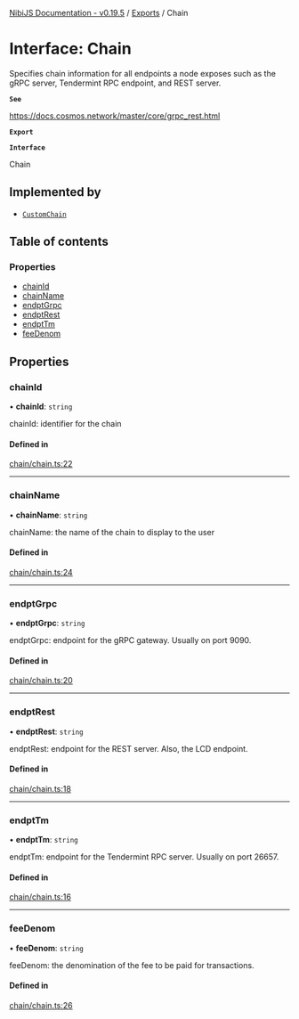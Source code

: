 [NibiJS Documentation - v0.19.5](../intro.md) / [Exports](../modules.md) / Chain

# Interface: Chain

Specifies chain information for all endpoints a node exposes such as the
gRPC server, Tendermint RPC endpoint, and REST server.

**`See`**

https://docs.cosmos.network/master/core/grpc_rest.html

**`Export`**

**`Interface`**

Chain

## Implemented by

- [`CustomChain`](../classes/CustomChain.md)

## Table of contents

### Properties

- [chainId](Chain.md#chainid)
- [chainName](Chain.md#chainname)
- [endptGrpc](Chain.md#endptgrpc)
- [endptRest](Chain.md#endptrest)
- [endptTm](Chain.md#endpttm)
- [feeDenom](Chain.md#feedenom)

## Properties

### chainId

• **chainId**: `string`

chainId: identifier for the chain

#### Defined in

[chain/chain.ts:22](https://github.com/NibiruChain/ts-sdk/blob/90e82a7/packages/nibijs/src/chain/chain.ts#L22)

___

### chainName

• **chainName**: `string`

chainName: the name of the chain to display to the user

#### Defined in

[chain/chain.ts:24](https://github.com/NibiruChain/ts-sdk/blob/90e82a7/packages/nibijs/src/chain/chain.ts#L24)

___

### endptGrpc

• **endptGrpc**: `string`

endptGrpc: endpoint for the gRPC gateway. Usually on port 9090.

#### Defined in

[chain/chain.ts:20](https://github.com/NibiruChain/ts-sdk/blob/90e82a7/packages/nibijs/src/chain/chain.ts#L20)

___

### endptRest

• **endptRest**: `string`

endptRest: endpoint for the REST server. Also, the LCD endpoint.

#### Defined in

[chain/chain.ts:18](https://github.com/NibiruChain/ts-sdk/blob/90e82a7/packages/nibijs/src/chain/chain.ts#L18)

___

### endptTm

• **endptTm**: `string`

endptTm: endpoint for the Tendermint RPC server. Usually on port 26657.

#### Defined in

[chain/chain.ts:16](https://github.com/NibiruChain/ts-sdk/blob/90e82a7/packages/nibijs/src/chain/chain.ts#L16)

___

### feeDenom

• **feeDenom**: `string`

feeDenom: the denomination of the fee to be paid for transactions.

#### Defined in

[chain/chain.ts:26](https://github.com/NibiruChain/ts-sdk/blob/90e82a7/packages/nibijs/src/chain/chain.ts#L26)
